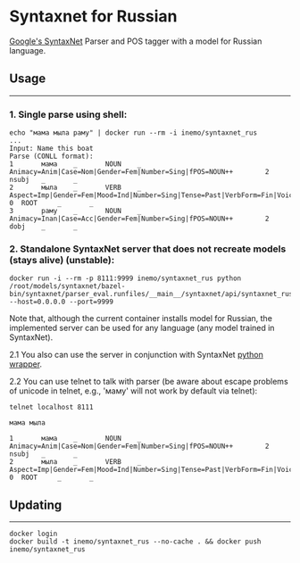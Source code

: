 Syntaxnet for Russian
=========

[Google's SyntaxNet](https://github.com/tensorflow/models/tree/master/syntaxnet) Parser and POS tagger with a model for Russian language.


## Usage
-----

### 1. Single parse using shell:
```shell
echo "мама мыла раму" | docker run --rm -i inemo/syntaxnet_rus
...
Input: Name this boat
Parse (CONLL format):
1       мама    _       NOUN    _       Animacy=Anim|Case=Nom|Gender=Fem|Number=Sing|fPOS=NOUN++        2       nsubj   _       _
2       мыла    _       VERB    _       Aspect=Imp|Gender=Fem|Mood=Ind|Number=Sing|Tense=Past|VerbForm=Fin|Voice=Act|fPOS=VERB++        0  ROOT     _       _
3       раму    _       NOUN    _       Animacy=Inan|Case=Acc|Gender=Fem|Number=Sing|fPOS=NOUN++        2       dobj    _       _

```
### 2. Standalone SyntaxNet server that does not recreate models (stays alive) (unstable):

```shell
docker run -i --rm -p 8111:9999 inemo/syntaxnet_rus python /root/models/syntaxnet/bazel-bin/syntaxnet/parser_eval.runfiles/__main__/syntaxnet/api/syntaxnet_rus_api.py --host=0.0.0.0 --port=9999
```
Note that, although the current container installs model for Russian, the implemented server can be used for any language (any model trained in SyntaxNet).

2.1 You also can use the server in conjunction with SyntaxNet [python wrapper](https://github.com/IINemo/syntaxnet_wrapper).

2.2 You can use telnet to talk with parser (be aware about escape problems of unicode in telnet, e.g., 'маму' will not work by default via telnet):
```shell
telnet localhost 8111
```
```shell
мама мыла
```
```shell
1       мама    _       NOUN    _       Animacy=Anim|Case=Nom|Gender=Fem|Number=Sing|fPOS=NOUN++        2       nsubj   _       _
2       мыла    _       VERB    _       Aspect=Imp|Gender=Fem|Mood=Ind|Number=Sing|Tense=Past|VerbForm=Fin|Voice=Act|fPOS=VERB++        0  ROOT     _       _

```


## Updating
--------

```
docker login
docker build -t inemo/syntaxnet_rus --no-cache . && docker push inemo/syntaxnet_rus

```

